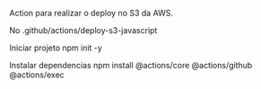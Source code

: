 Action para realizar o deploy no S3 da AWS.

No .github/actions/deploy-s3-javascript

Iniciar projeto
npm init -y

Instalar dependencias
npm install @actions/core @actions/github @actions/exec